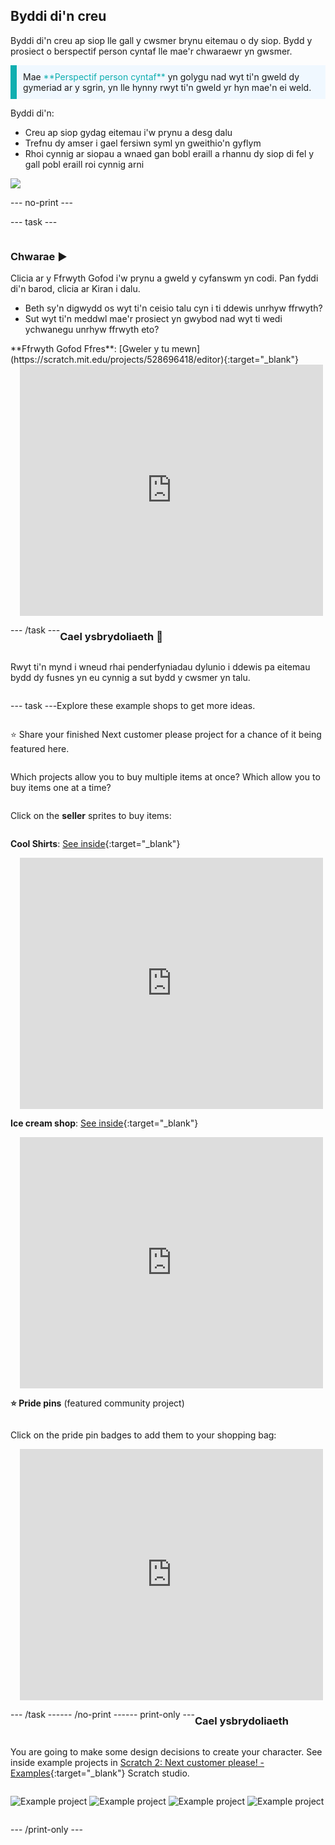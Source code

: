 ## Byddi di'n creu

Byddi di'n creu ap siop lle gall y cwsmer brynu eitemau o dy siop. Bydd y prosiect o berspectif person cyntaf lle mae'r chwaraewr yn gwsmer.

<p style="border-left: solid; border-width:10px; border-color: #0faeb0; background-color: aliceblue; padding: 10px;">
Mae <span style="color: #0faeb0">**Perspectif person cyntaf**</span> yn golygu nad wyt ti'n gweld dy gymeriad ar y sgrin, yn lle hynny rwyt ti'n gweld yr hyn mae'n ei weld.
</p>

Byddi di'n:
+ Creu ap siop gydag eitemau i'w prynu a desg dalu
+ Trefnu dy amser i gael fersiwn syml yn gweithio'n gyflym
+ Rhoi cynnig ar siopau a wnaed gan bobl eraill a rhannu dy siop di fel y gall pobl eraill roi cynnig arni

![](images/example-strip.png)

--- no-print ---

--- task ---

<div style="display: flex; flex-wrap: wrap">
<div style="flex-basis: 175px; flex-grow: 1">  

### Chwarae ▶️ 

Clicia ar y Ffrwyth Gofod i'w prynu a gweld y cyfanswm yn codi. Pan fyddi di'n barod, clicia ar Kiran i dalu. 

+ Beth sy'n digwydd os wyt ti'n ceisio talu cyn i ti ddewis unrhyw ffrwyth? 
+ Sut wyt ti'n meddwl mae'r prosiect yn gwybod nad wyt ti wedi ychwanegu unrhyw ffrwyth eto?

</div>
<div>
**Ffrwyth Gofod Ffres**: [Gweler y tu mewn](https://scratch.mit.edu/projects/528696418/editor){:target="_blank"}
<div class="scratch-preview" style="margin-left: 15px;">
  <iframe allowtransparency="true" width="485" height="402" src="https://scratch.mit.edu/projects/embed/528696418/?autostart=false" frameborder="0"></iframe>
</div>
</div>

--- /task ---

### Cael ysbrydoliaeth 💭

Rwyt ti'n mynd i wneud rhai penderfyniadau dylunio i ddewis pa eitemau bydd dy fusnes yn eu cynnig a sut bydd y cwsmer yn talu.

--- task ---

Explore these example shops to get more ideas.

⭐ Share your finished Next customer please project for a chance of it being featured here.

Which projects allow you to buy multiple items at once? Which allow you to buy items one at a time?

Click on the **seller** sprites to buy items:

**Cool Shirts**: [See inside](https://scratch.mit.edu/projects/528697069/editor){:target="_blank"}
<div class="scratch-preview" style="margin-left: 15px;">
  <iframe allowtransparency="true" width="485" height="402" src="https://scratch.mit.edu/projects/embed/528697069/?autostart=false" frameborder="0"></iframe>
</div>

**Ice cream shop**: [See inside](https://scratch.mit.edu/projects/525972748/editor){:target="_blank"}
<div class="scratch-preview" style="margin-left: 15px;">
  <iframe allowtransparency="true" width="485" height="402" src="https://scratch.mit.edu/projects/embed/525972748/?autostart=false" frameborder="0"></iframe>
</div>

**⭐ Pride pins** (featured community project)

Click on the pride pin badges to add them to your shopping bag:

<div class="scratch-preview" style="margin-left: 15px;">
  <iframe allowtransparency="true" width="485" height="402" src="https://scratch.mit.edu/projects/embed/750787529/?autostart=false" frameborder="0"></iframe>
</div>

--- /task ---

--- /no-print ---

--- print-only ---

### Cael ysbrydoliaeth

You are going to make some design decisions to create your character. See inside example projects in [Scratch 2: Next customer please! - Examples](https://scratch.mit.edu/studios/29611454/){:target="_blank"} Scratch studio.

![Example project](images/fruit.png) ![Example project](images/tshirt.png) ![Example project](images/icecream.png) ![Example project](images/vending.png)

--- /print-only ---

